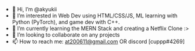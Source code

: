 - 👋 Hi, I’m @akyukii
- 👀 I’m interested in Web Dev using HTML/CSS/JS, ML learning with Python (PyTorch), and game dev with C++.
- 🌱 I’m currently learning the MERN Stack and creating a Netflix Clone :>
- 💞️ I’m looking to collaborate on any projects
- 📫 How to reach me: at200611@gmail.com OR discord [cuppp#4269]

<!---
akyukii/akyukii is a ✨ special ✨ repository because its `README.md` (this file) appears on your GitHub profile.
You can click the Preview link to take a look at your changes.
--->
